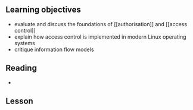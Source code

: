 ## Learning objectives
- evaluate and discuss the foundations of [[authorisation]] and [[access control]]
- explain how access control is implemented in modern Linux operating systems
- critique information flow models

## Reading
- 

## Lesson